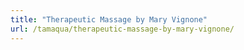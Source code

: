 ```yaml
---
title: "Therapeutic Massage by Mary Vignone"
url: /tamaqua/therapeutic-massage-by-mary-vignone/
---
```

